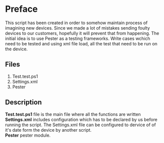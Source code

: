 
# Preface
This script has been created in order to somehow maintain process of imagining new devices. Since we made a lot of mistakes sending foulty devices to our customers, hopefully it will prevent that from happening. The initial idea is to use Pester as a testing frameworks. Write cases wchich need to be tested and using xml file load, all the test that need to be run on the device. 

## Files
    
1. Test.test.ps1
2. Settings.xml
3. Pester

## Description

**Test.test.ps1** file is the main file where all the functions are written
**Settings.xml** includes configuration which has to be declared by us before running the script. The Settings.xml file can be configured to dervice of of it's date form the device by another script. <br>
**Pester** pester module.








    